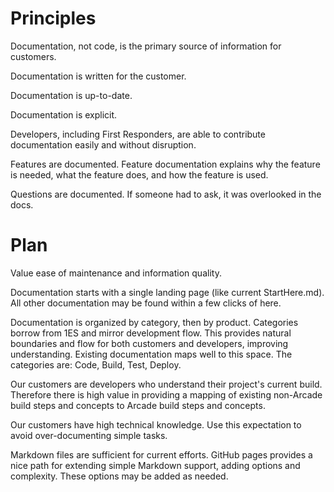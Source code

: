 # Principles
Documentation, not code, is the primary source of information for customers.

Documentation is written for the customer.

Documentation is up-to-date.

Documentation is explicit.

Developers, including First Responders, are able to contribute documentation easily and without disruption.

Features are documented. Feature documentation explains why the feature is needed, what the feature does, and how the feature is used.

Questions are documented. If someone had to ask, it was overlooked in the docs.

# Plan

Value ease of maintenance and information quality.

Documentation starts with a single landing page (like current StartHere.md). All other documentation may be found within a few clicks of here.

Documentation is organized by category, then by product. Categories borrow from 1ES and mirror development flow. This provides natural boundaries and flow for both customers and developers, improving understanding. Existing documentation maps well to this space. The categories are: Code, Build, Test, Deploy.

Our customers are developers who understand their project's current build. Therefore there is high value in providing a mapping of existing non-Arcade build steps and concepts to Arcade build steps and concepts.

Our customers have high technical knowledge. Use this expectation to avoid over-documenting simple tasks.

Markdown files are sufficient for current efforts. GitHub pages provides a nice path for extending simple Markdown support, adding options and complexity. These options may be added as needed.
